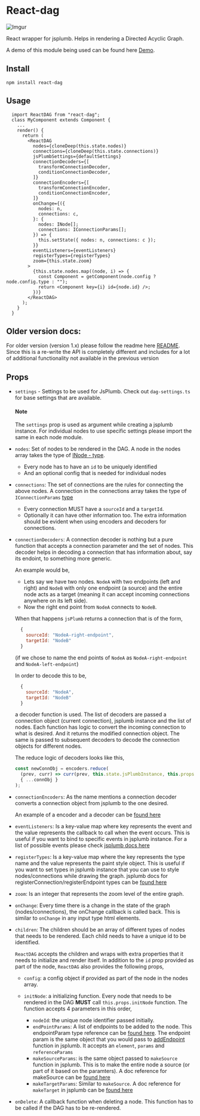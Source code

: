 # React-dag

![Imgur](https://i.imgur.com/n9bM1FS.gif)

React wrapper for jsplumb. Helps in rendering a Directed Acyclic Graph.

A demo of this module being used can be found here [Demo](http://react-dag-app.surge.sh).

## Install

`npm install react-dag`

## Usage

```
  import ReactDAG from "react-dag";
  class MyComponent extends Component {
    ...
    render() {
      return (
        <ReactDAG
          nodes={cloneDeep(this.state.nodes)}
          connections={cloneDeep(this.state.connections)}
          jsPlumbSettings={defaultSettings}
          connectionDecoders={[
            transformConnectionDecoder,
            conditionConnectionDecoder,
          ]}
          connectionEncoders={[
            transformConnectionEncoder,
            conditionConnectionEncoder,
          ]}
          onChange={({
            nodes: n,
            connections: c,
          }: {
            nodes: INode[];
            connections: IConnectionParams[];
          }) => {
            this.setState({ nodes: n, connections: c });
          }}
          eventListeners={eventListeners}
          registerTypes={registerTypes}
          zoom={this.state.zoom}
        >
          {this.state.nodes.map((node, i) => {
            const Component = getComponent(node.config ? node.config.type : "");
            return <Component key={i} id={node.id} />;
          })}
        </ReactDAG>
      );
    }
  }
```

## Older version docs:

For older version (version 1.x) please follow the readme here [README](https://github.com/ajainarayanan/react-dag).
Since this is a re-write the API is completely different and includes for a lot of additional functionality not available
in the previous version

## Props

* `settings` - Settings to be used for JsPlumb. Check out `dag-settings.ts` for base settings that are available.

  #### Note

  The `settings` prop is used as argument while creating a jsplumb instance. For individual nodes to use specific settings please import the same in each node module.

* `nodes`: Set of nodes to be rendered in the DAG. A node in the nodes array takes the type of [INode - type](https://github.com/ajainarayanan/react-dag/blob/feature/ui-2.0.0.alpha.1/src/models/index.ts#L8-L11).

  * Every node has to have an `id` to be uniquely identified
  * And an optional config that is needed for individual nodes

* `connections`: The set of connections are the rules for connecting the above nodes. A connection in the connections array takes the type of `IConnectionParams` [type](https://github.com/ajainarayanan/react-dag/blob/feature/ui-2.0.0.alpha.1/src/models/index.ts#L23-L29)

  * Every connection MUST have a `sourceId` and a `targetId`.
  * Optionally it can have other information too. The extra information should be evident when using encoders and decoders for connections.

* `connectionDecoders`: A connection decoder is nothing but a pure function that accepts a connection parameter and the set of nodes. This decoder helps in decoding a connection that has information about, say its endoint, to something more generic.

  An example would be,

  * Lets say we have two nodes. `NodeA` with two endpoints (left and right) and `NodeB` with only one endpoint (a source) and the entire node acts as a target (meaning it can accept incoming connections anywhere on its left side).
  * Now the right end point from `NodeA` connects to `NodeB`.

  When that happens `jsPlumb` returns a connection that is of the form,

  ```javascript
    {
      sourceId: "NodeA-right-endpoint",
      targetId: "NodeB"
    }
  ```

  (if we chose to name the end points of `NodeA` as `NodeA-right-endpoint` and `NodeA-left-endpoint`)

  In order to decode this to be,

  ```javascript
    {
      sourceId: "NodeA",
      targetId: "NodeB"
    }
  ```

  a decoder function is used. The list of decoders are passed a connection object (current connection), jsplumb instance and the list of nodes. Each function has logic to convert the incoming connection to what is desired. And it returns the modified connection object. The same is passed to subsequent decoders to decode the connection objects for different nodes.

  The reduce logic of decoders looks like this,

  ```javascript
  const newConnObj = encoders.reduce(
    (prev, curr) => curr(prev, this.state.jsPlumbInstance, this.props.nodes),
    { ...connObj }
  );
  ```

- `connectionEncoders`: As the name mentions a connection decoder converts a connection object from jsplumb to the one desired.

  An example of a encoder and a decoder can be [found here](https://github.com/ajainarayanan/react-dag/blob/feature/ui-2.0.0.alpha.1/dev/connectionReducers.ts#L57-L127)

- `eventListeners`: Is a key-value map where key represents the event and the value represents the callback to call when the event occurs. This is useful if you want to bind to specific events in jsplumb instance. For a list of possible events please check [jsplumb docs here](https://jsplumbtoolkit.com/community/doc/events.html#jsPlumbEvents)

- `registerTypes`: Is a key-value map where the key represents the type name and the value represents the paint style object. This is useful if you want to set types in jsplumb instance that you can use to style nodes/connections while drawing the graph. jsplumb docs for registerConnection/registerEndpoint types can be [found here](https://jsplumbtoolkit.com/community/apidocs/classes/jsPlumbInstance.html#method_registerConnectionTypes)

- `zoom`: Is an integer that represents the zoom level of the entire graph.

- `onChange`: Every time there is a change in the state of the graph (nodes/connections), the onChange callback is called back. This is similar to `onChange` in any input type html elements.

- `children`: The children should be an array of different types of nodes that needs to be rendered. Each child needs to have a unique id to be identified.

  `ReactDAG` accepts the children and wraps with extra properties that it needs to initialize and render itself. In addition to the `id` prop provided as part of the node, `ReactDAG` also provides the following props,

  * `config`: a config object if provided as part of the node in the nodes array.
  * `initNode`: a initializing function. Every node that needs to be rendered in the DAG **MUST** call `this.props.initNode` function. The function accepts 4 parameters in this order,

    * `nodeId`: the unique node identifier passed initially.
    * `endPointParams`: A list of endpoints to be added to the node. This endpointParam type reference can be [found here](https://github.com/ajainarayanan/react-dag/blob/feature/ui-2.0.0.alpha.1/src/models/index.ts#L31-L35). The endpoint param is the same object that you would pass to [addEndpoint](https://jsplumbtoolkit.com/community/apidocs/classes/jsPlumbInstance.html#method_addEndpoint) function in jsplumb. It accepts an `element`, `params` and `referenceParams`
    * `makeSourceParams`: is the same object passed to `makeSource` function in jsplumb. This is to make the entire node a source (or part of it based on the paramters). A doc reference for makeSource can be [found here](https://jsplumbtoolkit.com/community/apidocs/classes/jsPlumbInstance.html#method_makeSource)
    * `makeTargetParams`: Similar to `makeSource`. A doc reference for `makeTarget` in jsplumb can be [found here](https://jsplumbtoolkit.com/community/apidocs/classes/jsPlumbInstance.html#method_makeSource)

- `onDelete`: A callback function when deleting a node. This function has to be called if the DAG has to be re-rendered.
